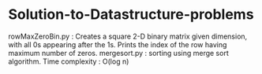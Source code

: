 # Solution-to-Datastructure-problems

   rowMaxZeroBin.py  :  Creates a square 2-D binary matrix given dimension, with all 0s appearing after the 1s. Prints the index of the row having maximum number of zeros.
   mergesort.py : sorting using merge sort algorithm. Time complexity : O(log n) 
